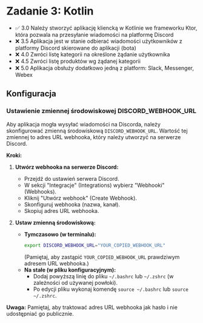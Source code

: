 # Zadanie 3: Kotlin
* ✅ 3.0 Należy stworzyć aplikację kliencką w Kotlinie we frameworku Ktor, która pozwala na przesyłanie wiadomości na platformę Discord
* ❌ 3.5 Aplikacja jest w stanie odbierać wiadomości użytkowników z platformy Discord skierowane do aplikacji (bota)
* ❌ 4.0 Zwróci listę kategorii na określone żądanie użytkownika
* ❌ 4.5 Zwróci listę produktów wg żądanej kategorii
* ❌ 5.0 Aplikacja obsłuży dodatkowo jedną z platform: Slack, Messenger, Webex

## Konfiguracja

### Ustawienie zmiennej środowiskowej DISCORD_WEBHOOK_URL

Aby aplikacja mogła wysyłać wiadomości na Discorda, należy skonfigurować zmienną środowiskową `DISCORD_WEBHOOK_URL`. Wartość tej zmiennej to adres URL webhooka, który należy utworzyć na serwerze Discord.

**Kroki:**

1.  **Utwórz webhooka na serwerze Discord:**
    *   Przejdź do ustawień serwera Discord.
    *   W sekcji "Integracje" (Integrations) wybierz "Webhooki" (Webhooks).
    *   Kliknij "Utwórz webhook" (Create Webhook).
    *   Skonfiguruj webhooka (nazwa, kanał).
    *   Skopiuj adres URL webhooka.

2.  **Ustaw zmienną środowiskową:**
    *   **Tymczasowo (w terminalu):**
        ```bash
        export DISCORD_WEBHOOK_URL="YOUR_COPIED_WEBHOOK_URL"
        ```
        (Pamiętaj, aby zastąpić `YOUR_COPIED_WEBHOOK_URL` prawdziwym adresem URL webhooka.)
    *   **Na stałe (w pliku konfiguracyjnym):**
        *   Dodaj powyższą linię do pliku `~/.bashrc` lub `~/.zshrc` (w zależności od używanej powłoki).
        *   Po edycji pliku wykonaj komendę `source ~/.bashrc` lub `source ~/.zshrc`.

**Uwaga:** Pamiętaj, aby traktować adres URL webhooka jak hasło i nie udostępniać go publicznie.
